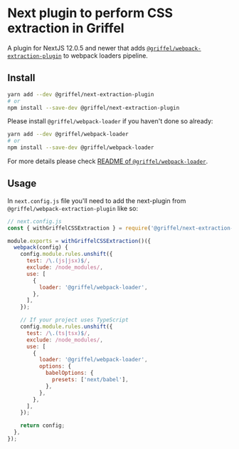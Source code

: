 # Next plugin to perform CSS extraction in Griffel

A plugin for NextJS 12.0.5 and newer that adds [`@griffel/webpack-extraction-plugin`](../webpack-extraction-plugin) to webpack loaders pipeline.

## Install

```bash
yarn add --dev @griffel/next-extraction-plugin
# or
npm install --save-dev @griffel/next-extraction-plugin
```

Please install `@griffel/webpack-loader` if you haven't done so already:

```bash
yarn add --dev @griffel/webpack-loader
# or
npm install --save-dev @griffel/webpack-loader
```

For more details please check [README of `@griffel/webpack-loader`](../webpack-loader/README.md).

## Usage

In `next.config.js` file you'll need to add the next-plugin from `@griffel/webpack-extraction-plugin` like so:

```js
// next.config.js
const { withGriffelCSSExtraction } = require('@griffel/next-extraction-plugin');

module.exports = withGriffelCSSExtraction()({
  webpack(config) {
    config.module.rules.unshift({
      test: /\.(js|jsx)$/,
      exclude: /node_modules/,
      use: [
        {
          loader: '@griffel/webpack-loader',
        },
      ],
    });

    // If your project uses TypeScript
    config.module.rules.unshift({
      test: /\.(ts|tsx)$/,
      exclude: /node_modules/,
      use: [
        {
          loader: '@griffel/webpack-loader',
          options: {
            babelOptions: {
              presets: ['next/babel'],
            },
          },
        },
      ],
    });

    return config;
  },
});
```
